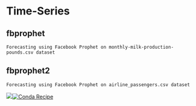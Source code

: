 # Time-Series

## fbprophet
```
Forecasting using Facebook Prophet on monthly-milk-production-pounds.csv dataset
```
## fbprophet2
```
Forecasting using Facebook Prophet on airline_passengers.csv dataset
```


<img src="https://img.shields.io/badge/Python-FFD43B?style=for-the-badge&logo=python&logoColor=darkgreen" />[![Conda Recipe](https://img.shields.io/badge/recipe-fbprophet-green.svg)](https://anaconda.org/conda-forge/fbprophet) 
